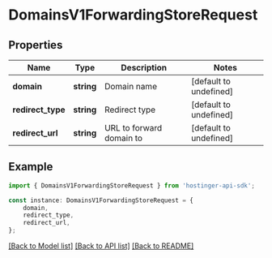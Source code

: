 # DomainsV1ForwardingStoreRequest


## Properties

Name | Type | Description | Notes
------------ | ------------- | ------------- | -------------
**domain** | **string** | Domain name | [default to undefined]
**redirect_type** | **string** | Redirect type | [default to undefined]
**redirect_url** | **string** | URL to forward domain to | [default to undefined]

## Example

```typescript
import { DomainsV1ForwardingStoreRequest } from 'hostinger-api-sdk';

const instance: DomainsV1ForwardingStoreRequest = {
    domain,
    redirect_type,
    redirect_url,
};
```

[[Back to Model list]](../README.md#documentation-for-models) [[Back to API list]](../README.md#documentation-for-api-endpoints) [[Back to README]](../README.md)
